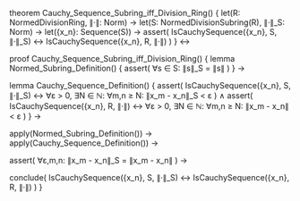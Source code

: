 theorem Cauchy_Sequence_Subring_iff_Division_Ring() {
  let(R: NormedDivisionRing, ∥·∥: Norm) →
  let(S: NormedDivisionSubring(R), ∥·∥_S: Norm) →
  let({x_n}: Sequence(S)) →
  assert(
    IsCauchySequence({x_n}, S, ∥·∥_S) ↔ IsCauchySequence({x_n}, R, ∥·∥)
  )
} ↔

proof Cauchy_Sequence_Subring_iff_Division_Ring() {
  lemma Normed_Subring_Definition() {
    assert(
      ∀s ∈ S: ∥s∥_S = ∥s∥
    )
  } →
  
  lemma Cauchy_Sequence_Definition() {
    assert(
      IsCauchySequence({x_n}, S, ∥·∥_S) ↔
      ∀ε > 0, ∃N ∈ ℕ: ∀m,n ≥ N: ∥x_m - x_n∥_S < ε
    ) ∧
    assert(
      IsCauchySequence({x_n}, R, ∥·∥) ↔
      ∀ε > 0, ∃N ∈ ℕ: ∀m,n ≥ N: ∥x_m - x_n∥ < ε
    )
  } →
  
  apply(Normed_Subring_Definition()) →
  apply(Cauchy_Sequence_Definition()) →
  
  assert(
    ∀ε,m,n: ∥x_m - x_n∥_S = ∥x_m - x_n∥
  ) →
  
  conclude(
    IsCauchySequence({x_n}, S, ∥·∥_S) ↔ IsCauchySequence({x_n}, R, ∥·∥)
  )
}